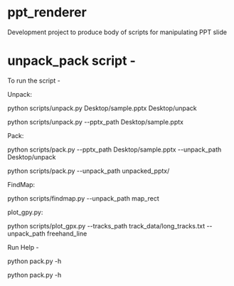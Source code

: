 # ppt_renderer
Development project to produce body of scripts for manipulating PPT slide

# unpack_pack script -
To run the script -

Unpack:

python scripts/unpack.py Desktop/sample.pptx Desktop/unpack

python scripts/unpack.py --pptx_path Desktop/sample.pptx

Pack:

python scripts/pack.py --pptx_path Desktop/sample.pptx --unpack_path Desktop/unpack

python scripts/pack.py --unpack_path unpacked_pptx/

FindMap:

python scripts/findmap.py --unpack_path map_rect

plot_gpy.py:

python scripts/plot_gpx.py --tracks_path track_data/long_tracks.txt --unpack_path freehand_line

Run Help -

python pack.py -h

python pack.py -h
